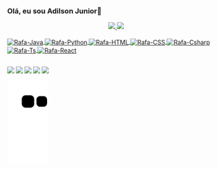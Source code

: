 ### Olá, eu sou Adilson Junior👋
<div align="center">
  <a href="https://github.com/adilson-junior">
  <img height="180em" src="https://github-readme-stats.vercel.app/api?username=adilson-junior&show_icons=true&theme=merko&include_all_commits=true&count_private=true"/>
  <img height="180em" src="https://github-readme-stats.vercel.app/api/top-langs/?username=adilson-junior&layout=compact&langs_count=7&theme=merko"/>
</div>
  
<div style="display: inline_block"><br>
  <img align="center" alt="Rafa-Java" height="40" width="50" src="https://cdn.jsdelivr.net/gh/devicons/devicon/icons/java/java-original-wordmark.svg">
  <img align="center" alt="Rafa-Python" height="40" width="50" src="https://cdn.jsdelivr.net/gh/devicons/devicon/icons/spring/spring-original-wordmark.svg">
  <img align="center" alt="Rafa-HTML" height="40" width="50" src="https://cdn.jsdelivr.net/gh/devicons/devicon/icons/vuejs/vuejs-original-wordmark.svg">
  <img align="center" alt="Rafa-CSS" height="40" width="50" src="https://cdn.jsdelivr.net/gh/devicons/devicon/icons/angularjs/angularjs-original.svg">
  <img align="center" alt="Rafa-Csharp" height="40" width="50" src="https://cdn.jsdelivr.net/gh/devicons/devicon/icons/flutter/flutter-original.svg"> 
  <img align="center" alt="Rafa-Ts" height="40" width="50" src="https://cdn.jsdelivr.net/gh/devicons/devicon/icons/postgresql/postgresql-original-wordmark.svg">
  <img align="center" alt="Rafa-React" height="40" width="50" src="https://cdn.jsdelivr.net/gh/devicons/devicon/icons/microsoftsqlserver/microsoftsqlserver-plain-wordmark.svg"></div>
  
  ##
  <div>
  <a href="https://www.instagram.com/adilsonjr82/" target="_blank"><img src="https://img.shields.io/badge/-Instagram-%23E4405F?style=for-the-badge&logo=instagram&logoColor=white"     target="_blank"></a>
 	<a href="https://twitter.com/adilson_217" target="_blank"><img src="https://img.shields.io/badge/Twitter-1DA1F2?style=for-the-badge&logo=twitter&logoColor=white" target="_blank"></a>  
  <a href = "mailto:adilsonvajr@gmail.com"><img src="https://img.shields.io/badge/-Gmail-%23333?style=for-the-badge&logo=gmail&logoColor=white" target="_blank"></a>
  <a href="https://www.linkedin.com/in/adilson-junior-a646a488" target="_blank"><img src="https://img.shields.io/badge/-LinkedIn-%230077B5?style=for-the-badge&logo=linkedin&logoColor=white" target="_blank"></a> 
  <a href="http://api.whatsapp.com/send?1=pt_BR&phone=5521996689897" target="_blank"><img src="https://img.shields.io/badge/WhatsApp-25D366?style=for-the-badge&logo=whatsapp&logoColor=white" target="_blank"></a>   
 
  ![Snake animation](https://github.com/adilson-junior/adilson-junior/blob/output/github-contribution-grid-snake.svg)
 
</div>  
 
